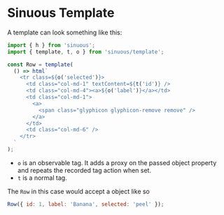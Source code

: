 # Sinuous Template

A template can look something like this:

```js
import { h } from 'sinuous';
import { template, t, o } from 'sinuous/template';

const Row = template(
  () => html`
    <tr class=${o('selected')}>
      <td class="col-md-1" textContent=${t('id')} />
      <td class="col-md-4"><a>${o('label')}</a></td>
      <td class="col-md-1">
        <a>
          <span class="glyphicon glyphicon-remove remove" />
        </a>
      </td>
      <td class="col-md-6" />
    </tr>
  `
);
```

- `o` is an observable tag.
  It adds a proxy on the passed object property and repeats the recorded tag action when set.
- `t` is a normal tag.

The `Row` in this case would accept a object like so

```js
Row({ id: 1, label: 'Banana', selected: 'peel' });
```
